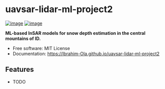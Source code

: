# uavsar-lidar-ml-project2


[![image](https://img.shields.io/pypi/v/uavsar-lidar-ml-project2.svg)](https://pypi.python.org/pypi/uavsar-lidar-ml-project2)
[![image](https://img.shields.io/conda/vn/conda-forge/uavsar-lidar-ml-project2.svg)](https://anaconda.org/conda-forge/uavsar-lidar-ml-project2)


**ML-based InSAR models for snow depth estimation in the central mountains of ID.**


-   Free software: MIT License
-   Documentation: https://Ibrahim-Ola.github.io/uavsar-lidar-ml-project2
    

## Features

-   TODO
